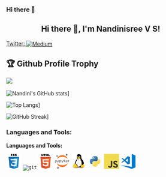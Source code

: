 ### Hi there 👋

<p align="center">
  <h2 align="center">Hi there 👋, I'm Nandinisree V S!</h2>
</p>

<a href="https://twitter.com/NandinisreeS" target="blank">Twitter: <img align="center" src="https://cdn.jsdelivr.net/npm/simple-icons@3.0.1/icons/twitter.svg" alt="Medium" height="30" width="40" /></a>

<h2>🏆 Github Profile Trophy</h2>
<img width=800 src="https://github-profile-trophy.vercel.app/?username=nandinisreenivasan&column=9&theme=gruvbox&no-frame=true"/>

![Nandini's GitHub stats](https://github-readme-stats.vercel.app/api?username=nandinisreenivasan&show_icons=true&theme=tokyonight)]


![Top Langs](https://github-readme-stats.vercel.app/api/top-langs/?username=nandinisreenivasan&layout=compact)]

![GitHub Streak](https://github-readme-streak-stats.herokuapp.com?user=nandinisreenivasan&theme=neon-palenight&hide_border=true)]

<h3 align="left">Languages and Tools:</h3>



**Languages and Tools:**  

<code><img src="https://raw.githubusercontent.com/devicons/devicon/master/icons/css3/css3-original-wordmark.svg" alt="css3" width="40" height="40"/></code>
<code><img src="https://www.vectorlogo.zone/logos/git-scm/git-scm-icon.svg" alt="git" width="40" height="40"/></code>
<code><img src="https://raw.githubusercontent.com/devicons/devicon/master/icons/html5/html5-original-wordmark.svg" alt="html5" width="40" height="40"/></code>
<code><img src="https://raw.githubusercontent.com/devicons/devicon/master/icons/jupyter/jupyter-original-wordmark.svg" alt="Jupyter" width="40" height="40"/></code>
<code><img src="https://raw.githubusercontent.com/devicons/devicon/master/icons/linux/linux-original.svg" alt="linux" width="40" height="40"/></code>
<code><img height="40" src="https://raw.githubusercontent.com/nandinisreenivasan/nandinisreenivasan/master/assets/python.png"></code>
<code><img height="40" src="https://raw.githubusercontent.com/nandinisreenivasan/nandinisreenivasan/master/assets/javascript.png"></code>
<code><img height="40" src="https://raw.githubusercontent.com/nandinisreenivasan/nandinisreenivasan/master/assets/visual-studio-code.png"></code>
